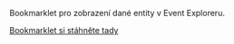 Bookmarklet pro zobrazení dané entity v Event Exploreru.

[Bookmarklet si stáhněte tady](http://ibb.havrlant.cz/showInEventExplorer/)